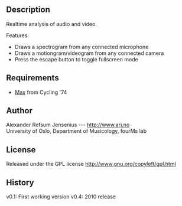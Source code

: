 ## Description

Realtime analysis of audio and video. 

Features:

- Draws a spectrogram from any connected microphone
- Draws a motiongram/videogram from any connected camera
- Press the escape button to toggle fullscreen mode


## Requirements

- [Max](cycling74.com/products/maxmspjitter/) from Cycling '74


## Author ##

Alexander Refsum Jensenius --- http://www.arj.no  
University of Oslo, Department of Musicology, fourMs lab


## License

Released under the GPL license
http://www.gnu.org/copyleft/gpl.html



## History

v0.1: First working version
v0.4: 2010 release
